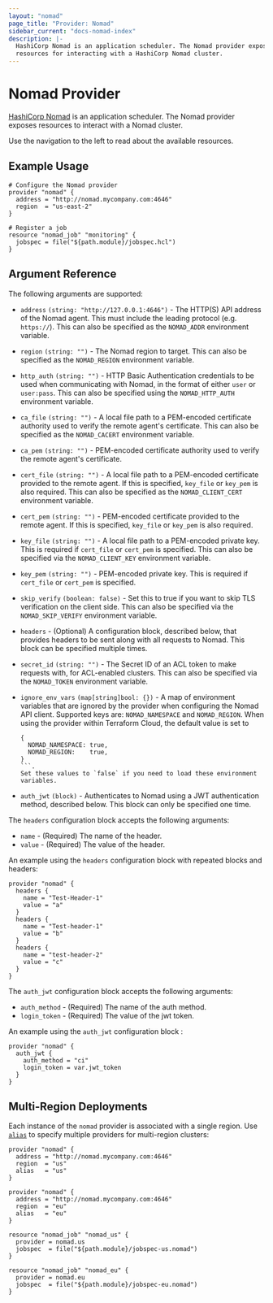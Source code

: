 ```yaml
---
layout: "nomad"
page_title: "Provider: Nomad"
sidebar_current: "docs-nomad-index"
description: |-
  HashiCorp Nomad is an application scheduler. The Nomad provider exposes
  resources for interacting with a HashiCorp Nomad cluster.
---
```


# Nomad Provider

[HashiCorp Nomad](https://www.nomadproject.io) is an application scheduler. The
Nomad provider exposes resources to interact with a Nomad cluster.

Use the navigation to the left to read about the available resources.

## Example Usage

```hcl
# Configure the Nomad provider
provider "nomad" {
  address = "http://nomad.mycompany.com:4646"
  region  = "us-east-2"
}

# Register a job
resource "nomad_job" "monitoring" {
  jobspec = file("${path.module}/jobspec.hcl")
}
```

## Argument Reference

The following arguments are supported:

- `address` `(string: "http://127.0.0.1:4646")` - The HTTP(S) API address of the
  Nomad agent. This must include the leading protocol (e.g. `https://`). This
  can also be specified as the `NOMAD_ADDR` environment variable.

- `region` `(string: "")` - The Nomad region to target. This can also be
  specified as the `NOMAD_REGION` environment variable.

- `http_auth` `(string: "")` - HTTP Basic Authentication credentials to be used
  when communicating with Nomad, in the format of either `user` or `user:pass`.
  This can also be specified using the `NOMAD_HTTP_AUTH` environment variable.

- `ca_file` `(string: "")` - A local file path to a PEM-encoded certificate
  authority used to verify the remote agent's certificate. This can also be
  specified as the `NOMAD_CACERT` environment variable.

- `ca_pem` `(string: "")` - PEM-encoded certificate authority used to verify
  the remote agent's certificate.

- `cert_file` `(string: "")` - A local file path to a PEM-encoded certificate
  provided to the remote agent. If this is specified, `key_file` or `key_pem`
  is also required. This can also be specified as the `NOMAD_CLIENT_CERT`
  environment variable.

- `cert_pem` `(string: "")` - PEM-encoded certificate provided to the remote
  agent. If this is specified, `key_file` or `key_pem` is also required.

- `key_file` `(string: "")` - A local file path to a PEM-encoded private key.
  This is required if `cert_file` or `cert_pem` is specified. This can also be
  specified via the `NOMAD_CLIENT_KEY` environment variable.

- `key_pem` `(string: "")` - PEM-encoded private key. This is required if
  `cert_file` or `cert_pem` is specified.

- `skip_verify` `(boolean: false)` - Set this to true if you want to skip TLS verification on the client side.
  This can also be specified via the `NOMAD_SKIP_VERIFY` environment variable.

- `headers` - (Optional) A configuration block, described below, that provides headers
  to be sent along with all requests to Nomad.  This block can be specified
  multiple times.

- `secret_id` `(string: "")` - The Secret ID of an ACL token to make requests with,
  for ACL-enabled clusters. This can also be specified via the `NOMAD_TOKEN`
  environment variable.

- `ignore_env_vars` `(map[string]bool: {})` - A map of environment variables
  that are ignored by the provider when configuring the Nomad API client.
  Supported keys are: `NOMAD_NAMESPACE` and `NOMAD_REGION`. When using the
  provider within Terraform Cloud, the default value is set to
    ```
    {
      NOMAD_NAMESPACE: true,
      NOMAD_REGION:    true,
    }
    ```.
  Set these values to `false` if you need to load these environment variables.

- `auth_jwt` `(block)` - Authenticates to Nomad using a JWT authentication method, described below.
  This block can only be specified one time.

The `headers` configuration block accepts the following arguments:
* `name` - (Required) The name of the header.
* `value` - (Required) The value of the header.

An example using the `headers` configuration block with repeated blocks and
headers:
```hcl
provider "nomad" {
  headers {
    name = "Test-Header-1"
    value = "a"
  }
  headers {
    name = "Test-header-1"
    value = "b"
  }
  headers {
    name = "test-header-2"
    value = "c"
  }
}
```

The `auth_jwt` configuration block accepts the following arguments:
* `auth_method` - (Required) The name of the auth method.
* `login_token` - (Required) The value of the jwt token.

An example using the `auth_jwt` configuration block :
```hcl
provider "nomad" {
  auth_jwt {
    auth_method = "ci"
    login_token = var.jwt_token
  }
}
```

## Multi-Region Deployments

Each instance of the `nomad` provider is associated with a single region. Use
[`alias`](https://www.terraform.io/docs/configuration/providers.html#alias-multiple-provider-instances)
to specify multiple providers for multi-region clusters:

```hcl
provider "nomad" {
  address = "http://nomad.mycompany.com:4646"
  region  = "us"
  alias   = "us"
}

provider "nomad" {
  address = "http://nomad.mycompany.com:4646"
  region  = "eu"
  alias   = "eu"
}

resource "nomad_job" "nomad_us" {
  provider = nomad.us
  jobspec  = file("${path.module}/jobspec-us.nomad")
}

resource "nomad_job" "nomad_eu" {
  provider = nomad.eu
  jobspec  = file("${path.module}/jobspec-eu.nomad")
}
```
